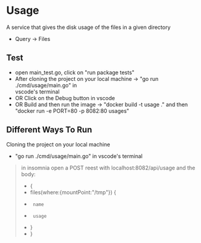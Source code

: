 # Usage
A service that gives the disk usage of the files in a given directory
- Query -> Files

## Test
- open main_test.go, click on "run package tests"
- After cloning the project on your local machine -> "go run ./cmd/usage/main.go" in    
  vscode's terminal
- OR Click on the Debug button in vscode
- OR Build and then run the image -> "docker build -t usage ." and then 
  "docker run -e PORT=80 -p 8082:80 usages"

## Different Ways To Run
Cloning the project on your local machine
- "go run ./cmd/usage/main.go" in vscode's terminal
> in insomnia open a POST reest with localhost:8082/api/usage and the body:
> - {
> -    files(where:{mountPoint:"/tmp"}) {
> -      name
> -      usage
> -    }
> - }





